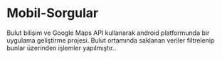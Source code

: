 # Mobil-Sorgular
Bulut bilişim ve Google Maps API kullanarak android platformunda bir uygulama geliştirme projesi. Bulut ortamında saklanan veriler filtrelenip bunlar üzerinden işlemler yapılmıştır..
